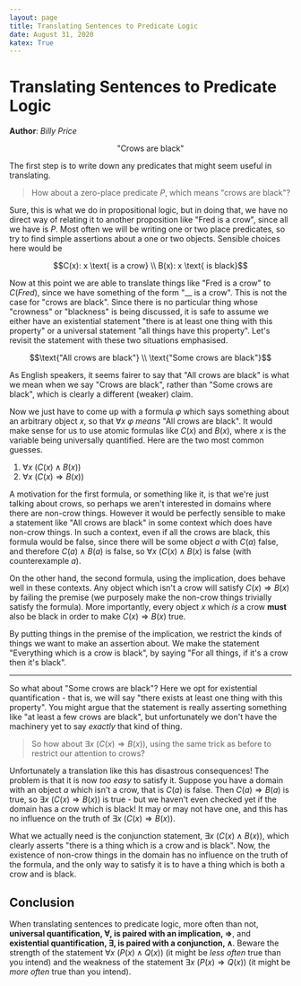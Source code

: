 ```yaml
---
layout: page
title: Translating Sentences to Predicate Logic
date: August 31, 2020
katex: True
---
```


# Translating Sentences to Predicate Logic
**Author**: *Billy Price*



$$\text{"Crows are black"}$$

The first step is to write down any predicates that might seem useful in translating.

> How about a zero-place predicate $P$, which means "crows are black"?

Sure, this is what we do in propositional logic, but in doing that, we have no direct way of relating it to another proposition like "Fred is a crow", since all we have is $P$. Most often we will be writing one or two place predicates, so try to find simple assertions about a one or two objects. Sensible choices here would be

  $$C(x): x \text{ is a crow} \\ B(x): x \text{ is black}$$

Now at this point we are able to translate things like "Fred is a crow" to $C(Fred)$, since we have something of the form "\_\_ $\text{ is a crow}$". This is not the case for "crows are black". Since there is no particular thing whose "crowness" or "blackness" is being discussed, it is safe to assume we either have an existential statement "there is at least one thing with this property" or a universal statement "all things have this property". Let's revisit the statement with these two situations emphasised.

  $$\text{"All crows are black"} \\ \text{"Some crows are black"}$$

As English speakers, it seems fairer to say that "All crows are black" is what we mean when we say "Crows are black", rather than "Some crows are black", which is clearly a different (weaker) claim.

Now we just have to come up with a formula $\varphi$ which says something about an arbitrary object $x$, so that $\forall x~ \varphi$ *means* "All crows are black". It would make sense for us to use atomic formulas like $C(x)$ and $B(x)$, where $x$ is the variable being universally quantified. Here are the two most common guesses.

1. $\forall x~ (C(x) \wedge B(x))$
2. $\forall x~ (C(x) \Rightarrow B(x))$

A motivation for the first formula, or something like it, is that we're just talking about crows, so perhaps we aren't interested in domains where there are non-crow things. However it would be perfectly sensible to make a statement like "All crows are black" in some context which does have non-crow things. In such a context, even if all the crows are black, this formula would be false, since there will be some object $a$ with $C(a)$ false, and therefore $C(a) \wedge B(a)$ is false, so $\forall x~ (C(x) \wedge B(x)$ is false (with counterexample $a$).

On the other hand, the second formula, using the implication, does behave well in these contexts. Any object which isn't a crow will satisfy $C(x) \Rightarrow B(x)$ by failing the premise (we purposely make the non-crow things trivially satisfy the formula). More importantly, every object $x$ which *is* a crow **must** also be black in order to make $C(x) \Rightarrow B(x)$ true.

By putting things in the premise of the implication, we restrict the kinds of things we want to make an assertion about. We make the statement "Everything which is a crow is black", by saying "For all things, if it's a crow then it's black".

----

So what about $\text{"Some crows are black"}$? Here we opt for existential quantification - that is, we will say "there exists at least one thing with this property". You might argue that the statement is really asserting something like "at least a few crows are black", but unfortunately we don't have the machinery yet to say *exactly* that kind of thing.

> So how about $\exists x~(C(x) \Rightarrow B(x))$, using the same trick as before to restrict our attention to crows?

Unfortunately a translation like this has disastrous consequences! The problem is that it is now *too easy* to satisfy it. Suppose you have a domain with an object $a$ which isn't a crow, that is $C(a)$ is false. Then $C(a) \Rightarrow B(a)$ is true, so $\exists x~(C(x) \Rightarrow B(x))$ is true - but we haven't even checked yet if the domain has a crow which is black! It may or may not have one, and this has no influence on the truth of $\exists x~(C(x) \Rightarrow B(x))$.

What we actually need is the conjunction statement, $\exists x~(C(x) \wedge B(x))$, which clearly asserts "there is a thing which is a crow and is black". Now, the existence of non-crow things in the domain has no influence on the truth of the formula, and the only way to satisfy it is to have a thing which is both a crow and is black.

## Conclusion

When translating sentences to predicate logic, more often than not, **universal quantification, $\forall$, is paired with an implication, $\Rightarrow$**, and **existential quantification, $\exists$, is paired with a conjunction, $\wedge$**. Beware the strength of the statement $\forall x~ (P(x) \wedge Q(x))$ (it might be *less often* true than you intend) and the weakness of the statement $\exists x~ (P(x) \Rightarrow Q(x))$ (it might be *more often* true than you intend).

